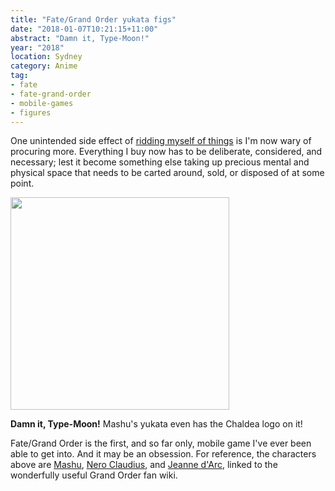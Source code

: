 ```yaml
---
title: "Fate/Grand Order yukata figs"
date: "2018-01-07T10:21:15+11:00"
abstract: "Damn it, Type-Moon!"
year: "2018"
location: Sydney
category: Anime
tag:
- fate
- fate-grand-order
- mobile-games
- figures
---
```

One unintended side effect of [ridding myself of things] is I'm now wary of procuring more. Everything I buy now has to be deliberate, considered, and necessary; lest it become something else taking up precious mental and physical space that needs to be carted around, sold, or disposed of at some point.

<p><img src="https://rubenerd.com/files/2018/fgo-yukata@1x.jpg" srcset="https://rubenerd.com/files/2018/fgo-yukata@1x.jpg 1x, https://rubenerd.com/files/2018/fgo-yukata@2x.jpg 2x" alt="" style="width:350px; height:340px;" /></p>

**Damn it, Type-Moon!** Mashu's yukata even has the Chaldea logo on it!

Fate/Grand Order is the first, and so far only, mobile game I've ever been able to get into. And it may be an obsession. For reference, the characters above are [Mashu], [Nero Claudius], and [Jeanne d'Arc], linked to the wonderfully useful Grand Order fan wiki.

[ridding myself of things]: https://rubenerd.com/goodbye-junk/
[Mashu]: https://grandorder.wiki/Mash_Kyrielight
[Nero Claudius]: https://grandorder.wiki/Nero_Claudius
[Jeanne d'Arc]: https://grandorder.wiki/Jeanne_d%27Arc
